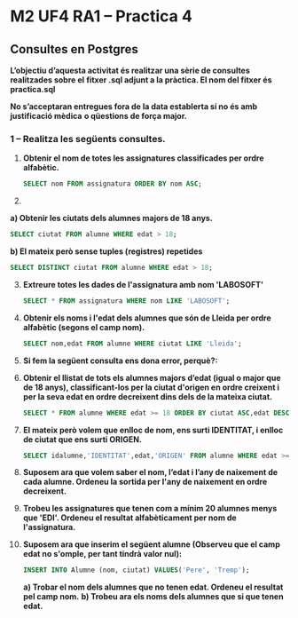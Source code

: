 # M2 UF4 RA1 – Practica 4

## Consultes en Postgres

**L’objectiu d’aquesta activitat és realitzar una sèrie de consultes realitzades sobre el**
**fitxer .sql adjunt a la pràctica. El nom del fitxer és practica.sql**

**No s’acceptaran entregues fora de la data establerta sí no és amb justificació mèdica**
**o qüestions de força major.**

### 1 – Realitza les següents consultes.

1. **Obtenir el nom de totes les assignatures classificades per ordre alfabètic.**

   ```sql
   SELECT nom FROM assignatura ORDER BY nom ASC;
   ```

2. 

   **a) Obtenir les ciutats dels alumnes majors de 18 anys.**

   ```sql
   SELECT ciutat FROM alumne WHERE edat > 18;
   ```

   **b) El mateix però sense tuples (registres) repetides**

   ```sql
   SELECT DISTINCT ciutat FROM alumne WHERE edat > 18;
   ```

3. **Extreure totes les dades de l'assignatura amb nom 'LABOSOFT'**

   ```sql
   SELECT * FROM assignatura WHERE nom LIKE 'LABOSOFT';
   ```

4. **Obtenir els noms i l'edat dels alumnes que són de Lleida per ordre alfabètic (segons el camp nom).**

   ```sql
   SELECT nom,edat FROM alumne WHERE ciutat LIKE 'Lleida';
   ```

5. **Si fem la següent consulta ens dona error, perquè?:**

6. **Obtenir el llistat de tots els alumnes majors d’edat (igual o major que de 18 anys), classificant-los per la ciutat d'origen en ordre creixent i per la seva edat en ordre decreixent dins dels de la mateixa ciutat.**

   ```sql
   SELECT * FROM alumne WHERE edat >= 18 ORDER BY ciutat ASC,edat DESC;
   ```

7. **El mateix però volem que enlloc de nom, ens surti IDENTITAT, i enlloc de ciutat que ens surti ORIGEN.**

   ```sql
   SELECT idalumne,'IDENTITAT',edat,'ORIGEN' FROM alumne WHERE edat >= 18 ORDER BY ciutat ASC,edat DESC;
   ```

8.  **Suposem ara que volem saber el nom, l’edat i l’any de naixement de cada alumne. Ordeneu la sortida per l'any de naixement en ordre decreixent.**

9. **Trobeu les assignatures que tenen com a mínim 20 alumnes menys que 'EDI'. Ordeneu el resultat alfabèticament per nom de l'assignatura.**

10. **Suposem ara que inserim el següent alumne (Observeu que el camp edat no s'omple, per tant tindrà valor nul):** 

    ```sql
    INSERT INTO Alumne (nom, ciutat) VALUES('Pere', 'Tremp');
    ```

    **a) Trobar el nom dels alumnes que no tenen edat. Ordeneu el resultat pel camp nom.**
    **b) Trobeu ara els noms dels alumnes que si que tenen edat.**
